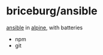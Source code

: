 # briceburg/ansible

[ansible](https://ansible.org) in [alpine](https://alpinelinux.org), with batteries
  * npm
  * git
